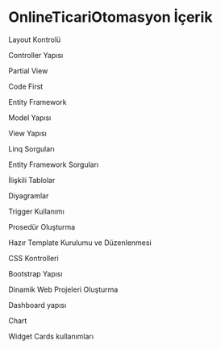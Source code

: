 # OnlineTicariOtomasyon İçerik
Layout Kontrolü

Controller Yapısı

Partial View

Code First

Entity Framework

Model Yapısı

View Yapısı

Linq Sorguları

Entity Framework Sorguları

İlişkili Tablolar

Diyagramlar

Trigger Kullanımı

Prosedür Oluşturma

Hazır Template Kurulumu ve Düzenlenmesi

CSS Kontrolleri

Bootstrap Yapısı

Dinamik Web Projeleri Oluşturma

Dashboard yapısı

Chart

Widget Cards kullanımları
